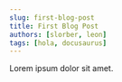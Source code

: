 ```yaml
---
slug: first-blog-post
title: First Blog Post
authors: [slorber, leon]
tags: [hola, docusaurus]
---
```


Lorem ipsum dolor sit amet.

<!-- truncate -->

